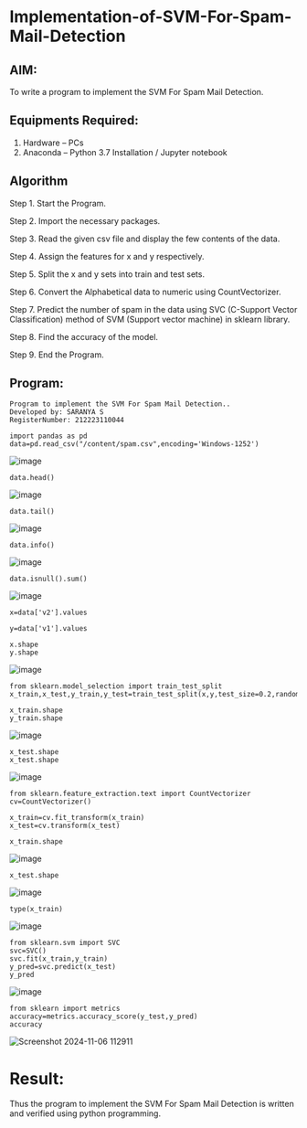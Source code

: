 # Implementation-of-SVM-For-Spam-Mail-Detection

## AIM:
To write a program to implement the SVM For Spam Mail Detection.

## Equipments Required:
1. Hardware – PCs
2. Anaconda – Python 3.7 Installation / Jupyter notebook

## Algorithm
Step 1. Start the Program.

Step 2. Import the necessary packages.

Step 3. Read the given csv file and display the few contents of the data.

Step 4. Assign the features for x and y respectively.

Step 5. Split the x and y sets into train and test sets.

Step 6. Convert the Alphabetical data to numeric using CountVectorizer.

Step 7. Predict the number of spam in the data using SVC (C-Support Vector Classification) method of SVM (Support vector machine) in sklearn library.

Step 8. Find the accuracy of the model.

Step 9. End the Program.

## Program:
```
Program to implement the SVM For Spam Mail Detection..
Developed by: SARANYA S
RegisterNumber: 212223110044 

```
```
import pandas as pd
data=pd.read_csv("/content/spam.csv",encoding='Windows-1252')
```
![image](https://github.com/user-attachments/assets/92f59edd-c2ba-4061-9dfd-b7cdcabab99b)

```
data.head()
```
![image](https://github.com/user-attachments/assets/cb32783b-da9d-46ce-a97c-1b43ffa7750f)

```
data.tail()
```
![image](https://github.com/user-attachments/assets/46c7ccb8-7c2e-465a-814d-72ea4608237b)

```
data.info()
```
![image](https://github.com/user-attachments/assets/c3be114e-41e8-4401-8095-9eeb8318e3cc)

```
data.isnull().sum()
```
![image](https://github.com/user-attachments/assets/313a9093-75c0-4097-aab3-3fcc12d71883)

```
x=data['v2'].values
```
```
y=data['v1'].values
```
```
x.shape
y.shape
```
![image](https://github.com/user-attachments/assets/e128ee56-69c5-4d98-a45f-769938c6ac7d)

```
from sklearn.model_selection import train_test_split
x_train,x_test,y_train,y_test=train_test_split(x,y,test_size=0.2,random_state=0)
```
```
x_train.shape
y_train.shape
```
![image](https://github.com/user-attachments/assets/8d828ef2-e6dd-47d0-939d-4114f582d544)

```
x_test.shape
x_test.shape
```
![image](https://github.com/user-attachments/assets/0ada9295-3aa8-43d4-8e42-ca503f91c097)

```
from sklearn.feature_extraction.text import CountVectorizer
cv=CountVectorizer()
```
```
x_train=cv.fit_transform(x_train)
x_test=cv.transform(x_test)
```
```
x_train.shape
```
![image](https://github.com/user-attachments/assets/aab4b399-dad2-4dc6-bcc5-ea5f0a11a3c0)

```
x_test.shape
```
![image](https://github.com/user-attachments/assets/21445ff4-b5a3-47a7-b233-abd9ffd19746)

```
type(x_train)
```
![image](https://github.com/user-attachments/assets/17ce8660-c44e-4b53-9e35-a4f6f76f037c)

```
from sklearn.svm import SVC
svc=SVC()
svc.fit(x_train,y_train)
y_pred=svc.predict(x_test)
y_pred
```
![image](https://github.com/user-attachments/assets/08336aa5-0e92-404e-bab6-d13f190569e1)

```
from sklearn import metrics
accuracy=metrics.accuracy_score(y_test,y_pred)
accuracy
```
![Screenshot 2024-11-06 112911](https://github.com/user-attachments/assets/346ce464-74cc-4d7c-b87b-d8576516ed29)

# Result:
Thus the program to implement the SVM For Spam Mail Detection is written and verified using python programming.
